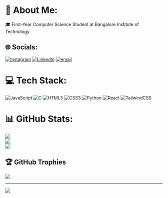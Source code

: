 # 💫 About Me:
🎓 First-Year Computer Science Student at Bangalore Institute of Technology


## 🌐 Socials:
[![Instagram](https://img.shields.io/badge/Instagram-%23E4405F.svg?logo=Instagram&logoColor=white)](https://instagram.com/realarnb) [![LinkedIn](https://img.shields.io/badge/LinkedIn-%230077B5.svg?logo=linkedin&logoColor=white)](https://linkedin.com/in/arnab-das-b55bb1329) [![email](https://img.shields.io/badge/Email-D14836?logo=gmail&logoColor=white)](mailto:arnabdasbit.ise@gmail.com) 

# 💻 Tech Stack:
![JavaScript](https://img.shields.io/badge/javascript-%23323330.svg?style=for-the-badge&logo=javascript&logoColor=%23F7DF1E) ![C](https://img.shields.io/badge/c-%2300599C.svg?style=for-the-badge&logo=c&logoColor=white) ![HTML5](https://img.shields.io/badge/html5-%23E34F26.svg?style=for-the-badge&logo=html5&logoColor=white) ![CSS3](https://img.shields.io/badge/css3-%231572B6.svg?style=for-the-badge&logo=css3&logoColor=white) ![Python](https://img.shields.io/badge/python-3670A0?style=for-the-badge&logo=python&logoColor=ffdd54) ![React](https://img.shields.io/badge/react-%2320232a.svg?style=for-the-badge&logo=react&logoColor=%2361DAFB)  ![TailwindCSS](https://img.shields.io/badge/tailwindcss-%2338B2AC.svg?style=for-the-badge&logo=tailwind-css&logoColor=white)
# 📊 GitHub Stats:
![](https://github-readme-stats.vercel.app/api?username=engr-arnab&theme=vue-dark&hide_border=false&include_all_commits=false&count_private=false)<br/>
![](https://nirzak-streak-stats.vercel.app/?user=engr-arnab&theme=vue-dark&hide_border=false)<br/>
![](https://github-readme-stats.vercel.app/api/top-langs/?username=engr-arnab&theme=vue-dark&hide_border=false&include_all_commits=false&count_private=false&layout=compact)

## 🏆 GitHub Trophies
![](https://github-profile-trophy.vercel.app/?username=engr-arnab&theme=radical&no-frame=false&no-bg=true&margin-w=4)

---
[![](https://visitcount.itsvg.in/api?id=engr-arnab&icon=0&color=0)](https://visitcount.itsvg.in)

<!-- Proudly created with GPRM ( https://gprm.itsvg.in ) -->
